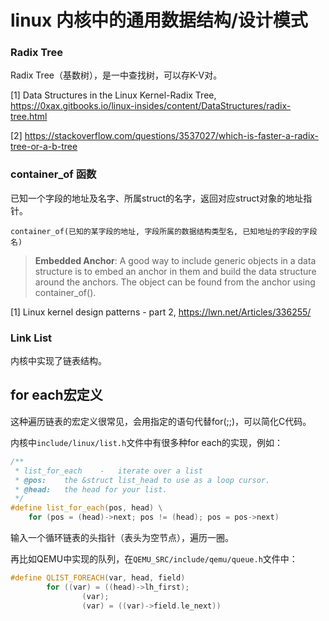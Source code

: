 # linux 内核中的通用数据结构/设计模式

### Radix Tree

Radix Tree（基数树），是一中查找树，可以存K-V对。

[1] Data Structures in the Linux Kernel-Radix Tree, https://0xax.gitbooks.io/linux-insides/content/DataStructures/radix-tree.html

[2] https://stackoverflow.com/questions/3537027/which-is-faster-a-radix-tree-or-a-b-tree


### container_of 函数

已知一个字段的地址及名字、所属struct的名字，返回对应struct对象的地址指针。
```
container_of(已知的某字段的地址, 字段所属的数据结构类型名, 已知地址的字段的字段名)
```

> **Embedded Anchor**: A good way to include generic objects in a data structure is to embed an anchor in them and build the data structure around the anchors. The object can be found from the anchor using container_of().

[1] Linux kernel design patterns - part 2, https://lwn.net/Articles/336255/

### Link List

内核中实现了链表结构。


## for each宏定义

这种遍历链表的宏定义很常见，会用指定的语句代替for(;;)，可以简化C代码。

内核中`include/linux/list.h`文件中有很多种for each的实现，例如：

```cpp
/**
 * list_for_each    -   iterate over a list
 * @pos:    the &struct list_head to use as a loop cursor.
 * @head:   the head for your list.
 */
#define list_for_each(pos, head) \
    for (pos = (head)->next; pos != (head); pos = pos->next)
```
输入一个循环链表的头指针（表头为空节点），遍历一圈。

再比如QEMU中实现的队列，在`QEMU_SRC/include/qemu/queue.h`文件中：

```cpp
#define QLIST_FOREACH(var, head, field)                                 \
        for ((var) = ((head)->lh_first);                                \
                (var);                                                  \
                (var) = ((var)->field.le_next))
```

